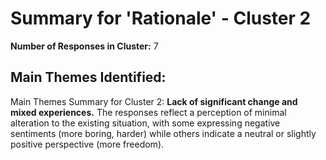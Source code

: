 # Summary for 'Rationale' - Cluster 2

**Number of Responses in Cluster:** 7

## Main Themes Identified:

Main Themes Summary for Cluster 2: **Lack of significant change and mixed experiences.**  The responses reflect a perception of minimal alteration to the existing situation, with some expressing negative sentiments (more boring, harder) while others indicate a neutral or slightly positive perspective (more freedom).